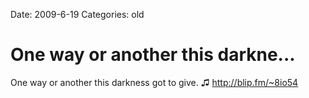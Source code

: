 Date: 2009-6-19
Categories: old

# One way or another this darkne...

One way or another this darkness got to give. ♫ <a href="http://blip.fm/~8io54" rel="nofollow">http://blip.fm/~8io54</a>
